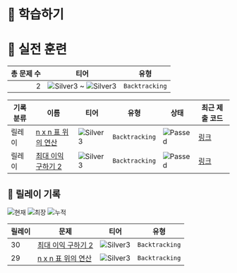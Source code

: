# 📖 학습하기

# 🥇 실전 훈련
|총 문제 수|티어|유형|
|---:|---|---|
|2|![Silver3][s3] ~ ![Silver3][s3]|`Backtracking`|

|기록분류|이름|티어|유형|상태|최근 제출 코드|
|---|---|---|---|---|---|
|릴레이|[n x n 표 위의 연산](https://www.codetree.ai/training-field/search/problems/operations-on-an-n-x-n-table)|![Silver3][s3]|`Backtracking`|![Passed][passed]|[링크](https://github.com/LteFroggy/codetree-TILs/blob/main/240513/n%20x%20n%20%ED%91%9C%20%EC%9C%84%EC%9D%98%20%EC%97%B0%EC%82%B0/operations-on-an-n-x-n-table.cpp)|
|릴레이|[최대 이익 구하기 2](https://www.codetree.ai/training-field/search/problems/find-the-maximum-profit-2)|![Silver3][s3]|`Backtracking`|![Passed][passed]|[링크](https://github.com/LteFroggy/codetree-TILs/blob/main/240513/%EC%B5%9C%EB%8C%80%20%EC%9D%B4%EC%9D%B5%20%EA%B5%AC%ED%95%98%EA%B8%B0%202/find-the-maximum-profit-2.cpp)|


## 🏃 릴레이 기록
![현재](https://img.shields.io/badge/현재_릴레이-30-%235cb85c.svg?for-the-badge)
![최장](https://img.shields.io/badge/최장_릴레이-30-%23E34F26.svg?for-the-badge)
![누적](https://img.shields.io/badge/누적_릴레이-30-%2300599C.svg?for-the-badge)

|릴레이|문제|티어|유형|
|---|---|---|---|
|30|[최대 이익 구하기 2](https://www.codetree.ai/training-field/search/problems/find-the-maximum-profit-2)|![Silver3][s3]|`Backtracking`|
|29|[n x n 표 위의 연산](https://www.codetree.ai/training-field/search/problems/operations-on-an-n-x-n-table)|![Silver3][s3]|`Backtracking`|










[b5]: https://img.shields.io/badge/Bronze_5-%235D3E31.svg
[b4]: https://img.shields.io/badge/Bronze_4-%235D3E31.svg
[b3]: https://img.shields.io/badge/Bronze_3-%235D3E31.svg
[b2]: https://img.shields.io/badge/Bronze_2-%235D3E31.svg
[b1]: https://img.shields.io/badge/Bronze_1-%235D3E31.svg
[s5]: https://img.shields.io/badge/Silver_5-%23394960.svg
[s4]: https://img.shields.io/badge/Silver_4-%23394960.svg
[s3]: https://img.shields.io/badge/Silver_3-%23394960.svg
[s2]: https://img.shields.io/badge/Silver_2-%23394960.svg
[s1]: https://img.shields.io/badge/Silver_1-%23394960.svg
[g5]: https://img.shields.io/badge/Gold_5-%23FFC433.svg
[g4]: https://img.shields.io/badge/Gold_4-%23FFC433.svg
[g3]: https://img.shields.io/badge/Gold_3-%23FFC433.svg
[g2]: https://img.shields.io/badge/Gold_2-%23FFC433.svg
[g1]: https://img.shields.io/badge/Gold_1-%23FFC433.svg
[p5]: https://img.shields.io/badge/Platinum_5-%2376DDD8.svg
[p4]: https://img.shields.io/badge/Platinum_4-%2376DDD8.svg
[p3]: https://img.shields.io/badge/Platinum_3-%2376DDD8.svg
[p2]: https://img.shields.io/badge/Platinum_2-%2376DDD8.svg
[p1]: https://img.shields.io/badge/Platinum_1-%2376DDD8.svg
[passed]: https://img.shields.io/badge/Passed-%23009D27.svg
[failed]: https://img.shields.io/badge/Failed-%23D24D57.svg
[easy]: https://img.shields.io/badge/쉬움-%235cb85c.svg?for-the-badge
[medium]: https://img.shields.io/badge/보통-%23FFC433.svg?for-the-badge
[hard]: https://img.shields.io/badge/어려움-%23D24D57.svg?for-the-badge